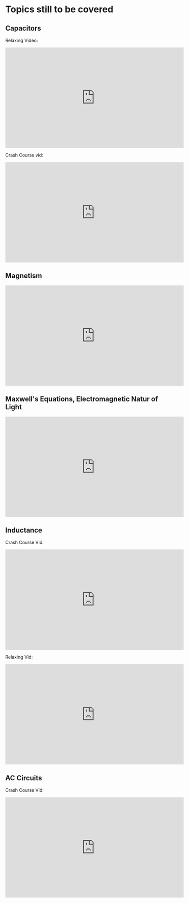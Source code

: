 # Topics still to be covered


## Capacitors

Relaxing Video:

<iframe width="560" height="315" src="https://www.youtube.com/embed/f_MZNsEqyQw" frameborder="0" allow="autoplay; encrypted-media" allowfullscreen></iframe>

Crash Course vid:

<iframe width="560" height="315" src="https://www.youtube.com/embed/vuCJP_5KOlI" frameborder="0" allow="autoplay; encrypted-media" allowfullscreen></iframe>


## Magnetism

<iframe width="560" height="315" src="https://www.youtube.com/embed/s94suB5uLWw?rel=0" frameborder="0" allow="autoplay; encrypted-media" allowfullscreen></iframe>


## Maxwell's Equations, Electromagnetic Natur of Light

<iframe width="560" height="315" src="https://www.youtube.com/embed/K40lNL3KsJ4?rel=0" frameborder="0" allow="autoplay; encrypted-media" allowfullscreen></iframe>

## Inductance

Crash Course Vid:

<iframe width="560" height="315" src="https://www.youtube.com/embed/pQp6bmJPU_0" frameborder="0" allow="autoplay; encrypted-media" allowfullscreen></iframe>

Relaxing Vid:

<iframe width="560" height="315" src="https://www.youtube.com/embed/ukBFPrXiKWA" frameborder="0" allow="autoplay; encrypted-media" allowfullscreen></iframe>


## AC Circuits

Crash Course Vid:

<iframe width="560" height="315" src="https://www.youtube.com/embed/Jveer7vhjGo" frameborder="0" allow="autoplay; encrypted-media" allowfullscreen></iframe>
